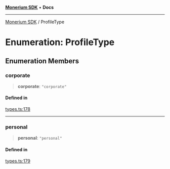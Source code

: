 [**Monerium SDK**](../README.md) • **Docs**

***

[Monerium SDK](../README.md) / ProfileType

# Enumeration: ProfileType

## Enumeration Members

### corporate

> **corporate**: `"corporate"`

#### Defined in

[types.ts:178](https://github.com/monerium/js-monorepo/blob/294e3704bc2735fba770b1d2fbba8f31f3bfa306/packages/sdk/src/types.ts#L178)

***

### personal

> **personal**: `"personal"`

#### Defined in

[types.ts:179](https://github.com/monerium/js-monorepo/blob/294e3704bc2735fba770b1d2fbba8f31f3bfa306/packages/sdk/src/types.ts#L179)
